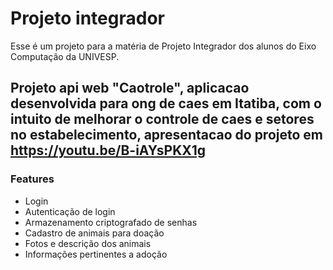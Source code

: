 # Projeto integrador

Esse é um projeto para a matéria de Projeto Integrador dos alunos do Eixo Computação da UNIVESP.

## Projeto api web "Caotrole", aplicacao desenvolvida para ong de caes em Itatiba, com o intuito de melhorar o controle de caes e setores no estabelecimento, apresentacao do projeto em https://youtu.be/B-iAYsPKX1g

### Features
- Login
- Autenticação de login
- Armazenamento criptografado de senhas
- Cadastro de animais para doação
- Fotos e descrição dos animais
- Informações pertinentes a adoção
